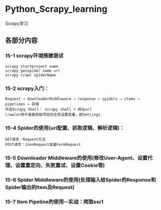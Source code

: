 # Python_Scrapy_learning
Scrapy学习

## 各部分内容
### 15-1 scrapy环境搭建测试
    scrapy startproject name
    scrapy genspider name url
    scrapy crawl spiderName
### 15-2 scrapy入门：
    Request → downloaderMiddleware → response → spiders → items → pipelines → 存储
    开启Scrapy Shell： scrapy shell + 网址url
    crawler用于直接获取项目的全局设置变量，即Settings
### 15-4 Spider的使用(url配置、抓取逻辑、解析逻辑)：
    GET请求：Request方法
    POST请求：JsonRequest或者FormRequest
### 15-5 Downloader Middleware的使用(修改User-Agent、设置代理、设置重定向、失败重试、设置Cookie等)
### 15-6 Spider Middleware的使用(处理输入给Spider的Response和Spider输出的Item及Request)
### 15-7 Item Pipeline的使用--实战：爬取ssr1
